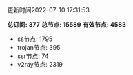 更新时间2022-07-10 17:31:53

**总订阅: 377**
**总节点: 15589**
**有效节点: 4583**
- ss节点: 1795
- trojan节点: 395
- ssr节点: 74
- v2ray节点: 2319
